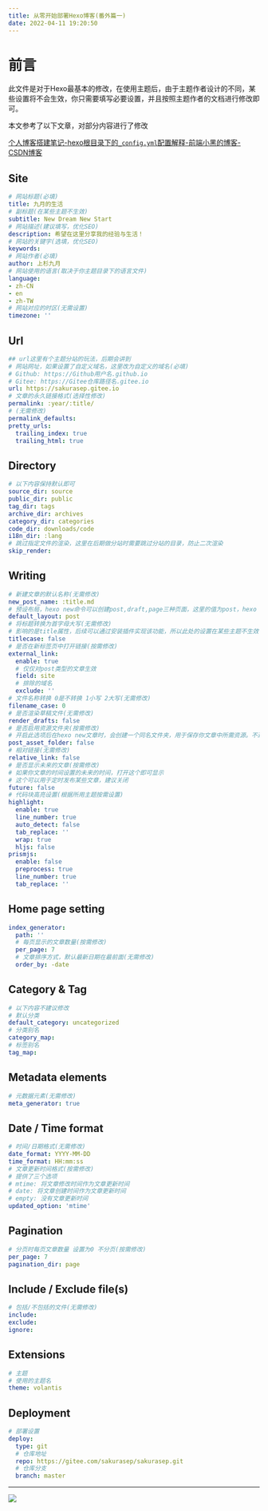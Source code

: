 ```yaml
---
title: 从零开始部署Hexo博客(番外篇一)
date: 2022-04-11 19:20:50
---
```


# 前言

此文件是对于Hexo最基本的修改，在使用主题后，由于主题作者设计的不同，某些设置将不会生效，你只需要填写必要设置，并且按照主题作者的文档进行修改即可。

本文参考了以下文章，对部分内容进行了修改

[个人博客搭建笔记-hexo根目录下的`_config.yml`配置解释-前端小黑的博客-CSDN博客](https://blog.csdn.net/zemprogram/article/details/104288872)

## Site

```yml
# 网站标题(必填)
title: 九月的生活 
# 副标题(在某些主题不生效)
subtitle: New Dream New Start 
# 网站描述(建议填写，优化SEO)
description: 希望在这里分享我的经验与生活！ 
# 网站的关键字(选填，优化SEO)
keywords: 
# 网站作者(必填)
author: 上杉九月 
# 网站使用的语言(取决于你主题目录下的语言文件)
language:
- zh-CN
- en
- zh-TW 
# 网站对应的时区(无需设置)
timezone: '' 
```

## Url

```yml
## url这里有个主题分站的玩法，后期会讲到
# 网站网址，如果设置了自定义域名，这里改为自定义的域名(必填)
# Github: https://Github用户名.github.io
# Gitee: https://Gitee仓库路径名.gitee.io
url: https://sakurasep.gitee.io 
# 文章的永久链接格式(选择性修改)
permalink: :year/:title/  
# (无需修改)
permalink_defaults:
pretty_urls:
  trailing_index: true 
  trailing_html: true 
```

## Directory

```yml
# 以下内容保持默认即可
source_dir: source
public_dir: public
tag_dir: tags
archive_dir: archives
category_dir: categories
code_dir: downloads/code
i18n_dir: :lang
# 跳过指定文件的渲染，这里在后期做分站时需要跳过分站的目录，防止二次渲染
skip_render:
```

## Writing

```yml
# 新建文章的默认名称(无需修改)
new_post_name: :title.md 
# 预设布局，hexo new命令可以创建post,draft,page三种页面，这里的值为post，hexo new "文章名“ 默认生成的是post
default_layout: post
# 将标题转换为首字母大写(无需修改)
# 影响的是title属性，后续可以通过安装插件实现该功能，所以此处的设置在某些主题不生效
titlecase: false
# 是否在新标签页中打开链接(按需修改)
external_link:
  enable: true 
  # 仅仅对post类型的文章生效
  field: site 
  # 排除的域名
  exclude: ''
# 文件名称转换 0是不转换 1小写 2大写(无需修改)
filename_case: 0
# 是否渲染草稿文件(无需修改)
render_drafts: false
# 是否启用资源文件夹(按需修改)
# 开启此选项后在hexo new文章时，会创建一个同名文件夹，用于保存你文章中所需资源。不过我建议使用网络图床。
post_asset_folder: false
# 相对链接(无需修改)
relative_link: false
# 是否显示未来的文章(按需修改)
# 如果你文章的时间设置的未来的时间，打开这个即可显示
# 这个可以用于定时发布某些文章，建议关闭
future: false
# 代码块高亮设置(根据所用主题按需设置)
highlight:
  enable: true
  line_number: true
  auto_detect: false
  tab_replace: ''
  wrap: true
  hljs: false
prismjs:
  enable: false
  preprocess: true
  line_number: true
  tab_replace: ''
```

## Home page setting

```yml
index_generator:
  path: ''
  # 每页显示的文章数量(按需修改)
  per_page: 7
  # 文章排序方式，默认最新日期在最前面(无需修改)
  order_by: -date
```

## Category & Tag

```yml
# 以下内容不建议修改
# 默认分类
default_category: uncategorized
# 分类别名
category_map:
# 标签别名
tag_map:
```

## Metadata elements

```yml
# 元数据元素(无需修改)
meta_generator: true
```

## Date / Time format

```yml
# 时间/日期格式(无需修改)
date_format: YYYY-MM-DD
time_format: HH:mm:ss
# 文章更新时间格式(按需修改)
# 提供了三个选项 
# mtime: 将文章修改时间作为文章更新时间
# date: 将文章创建时间作为文章更新时间
# empty: 没有文章更新时间
updated_option: 'mtime'
```

## Pagination

```yml
# 分页时每页文章数量 设置为0 不分页(按需修改)
per_page: 7
pagination_dir: page
```

## Include / Exclude file(s)

```yml
# 包括/不包括的文件(无需修改)
include:
exclude:
ignore:
```

## Extensions

```yml
# 主题
# 使用的主题名
theme: volantis
```

## Deployment

```yml
# 部署设置
deploy:
  type: git
  # 仓库地址
  repo: https://gitee.com/sakurasep/sakurasep.git
  # 仓库分支
  branch: master
```

---

![](https://xingqiu-tuchuang-1256524210.cos.ap-shanghai.myqcloud.com/5199/about_me.png)
